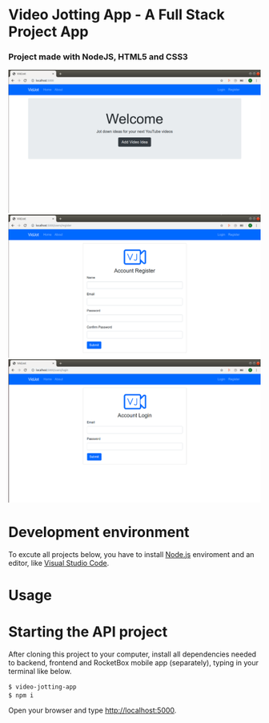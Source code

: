 # Video Jotting App - A Full Stack Project App 

### Project made with NodeJS, HTML5 and CSS3

<img src="https://github.com/eltonlazzarin/video-jotting-app/blob/master/mainpage.png">

<img src="https://github.com/eltonlazzarin/video-jotting-app/blob/master/register.png">

<img src="https://github.com/eltonlazzarin/video-jotting-app/blob/master/login.png">


# Development environment

To excute all projects below, you have to install [Node.js](https://nodejs.org) enviroment and an editor, like [Visual Studio Code](https://code.visualstudio.com/).


# Usage

# Starting the API project

After cloning this project to your computer, install all dependencies needed to backend, frontend and RocketBox mobile app (separately), typing in your terminal like below.

```sh
$ video-jotting-app
$ npm i
```

Open your browser and type [http://localhost:5000](http://localhost:5000).


